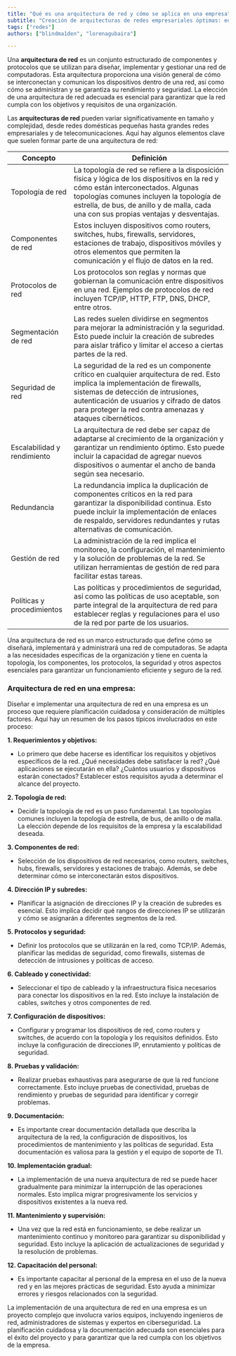 ```yaml
---
title: "Qué es una arquitectura de red y cómo se aplica en una empresa"
subtitle: "Creación de arquitecturas de redes empresariales óptimas: equilibrio entre rendimiento, seguridad y escalabilidad para operaciones y crecimiento fluidos"
tags: ["redes"]
authors: ["blindma1den", "lorenagubaira"]

---
```


Una **arquitectura de red** es un conjunto estructurado de componentes y protocolos que se utilizan para diseñar, implementar y gestionar una red de computadoras. Esta arquitectura proporciona una visión general de cómo se interconectan y comunican los dispositivos dentro de una red, así como cómo se administran y se garantiza su rendimiento y seguridad. La elección de una arquitectura de red adecuada es esencial para garantizar que la red cumpla con los objetivos y requisitos de una organización.

Las **arquitecturas de red** pueden variar significativamente en tamaño y complejidad, desde redes domésticas pequeñas hasta grandes redes empresariales y de telecomunicaciones. Aquí hay algunos elementos clave que suelen formar parte de una arquitectura de red:

| Concepto | Definición |
| --- | --- |
| Topología de red |  La topología de red se refiere a la disposición física y lógica de los dispositivos en la red y cómo están interconectados. Algunas topologías comunes incluyen la topología de estrella, de bus, de anillo y de malla, cada una con sus propias ventajas y desventajas. |
| Componentes de red | Estos incluyen dispositivos como routers, switches, hubs, firewalls, servidores, estaciones de trabajo, dispositivos móviles y otros elementos que permiten la comunicación y el flujo de datos en la red. |
| Protocolos de red |  Los protocolos son reglas y normas que gobiernan la comunicación entre dispositivos en una red. Ejemplos de protocolos de red incluyen TCP/IP, HTTP, FTP, DNS, DHCP, entre otros. |
| Segmentación de red | Las redes suelen dividirse en segmentos para mejorar la administración y la seguridad. Esto puede incluir la creación de subredes para aislar tráfico y limitar el acceso a ciertas partes de la red. |
| Seguridad de red | La seguridad de la red es un componente crítico en cualquier arquitectura de red. Esto implica la implementación de firewalls, sistemas de detección de intrusiones, autenticación de usuarios y cifrado de datos para proteger la red contra amenazas y ataques cibernéticos. |
| Escalabilidad y rendimiento | La arquitectura de red debe ser capaz de adaptarse al crecimiento de la organización y garantizar un rendimiento óptimo. Esto puede incluir la capacidad de agregar nuevos dispositivos o aumentar el ancho de banda según sea necesario. |
| Redundancia | La redundancia implica la duplicación de componentes críticos en la red para garantizar la disponibilidad continua. Esto puede incluir la implementación de enlaces de respaldo, servidores redundantes y rutas alternativas de comunicación. |
| Gestión de red | La administración de la red implica el monitoreo, la configuración, el mantenimiento y la solución de problemas de la red. Se utilizan herramientas de gestión de red para facilitar estas tareas. |
| Políticas y procedimientos | Las políticas y procedimientos de seguridad, así como las políticas de uso aceptable, son parte integral de la arquitectura de red para establecer reglas y regulaciones para el uso de la red por parte de los usuarios. |

Una arquitectura de red es un marco estructurado que define cómo se diseñará, implementará y administrará una red de computadoras. Se adapta a las necesidades específicas de la organización y tiene en cuenta la topología, los componentes, los protocolos, la seguridad y otros aspectos esenciales para garantizar un funcionamiento eficiente y seguro de la red.

### Arquitectura de red en una empresa:

Diseñar e implementar una arquitectura de red en una empresa es un proceso que requiere planificación cuidadosa y consideración de múltiples factores. Aquí hay un resumen de los pasos típicos involucrados en este proceso:

**1. Requerimientos y objetivos:**

- Lo primero que debe hacerse es identificar los requisitos y objetivos específicos de la red. ¿Qué necesidades debe satisfacer la red? ¿Qué aplicaciones se ejecutarán en ella? ¿Cuántos usuarios y dispositivos estarán conectados? Establecer estos requisitos ayuda a determinar el alcance del proyecto.

**2. Topología de red:**

- Decidir la topología de red es un paso fundamental. Las topologías comunes incluyen la topología de estrella, de bus, de anillo o de malla. La elección depende de los requisitos de la empresa y la escalabilidad deseada.

**3. Componentes de red:**

- Selección de los dispositivos de red necesarios, como routers, switches, hubs, firewalls, servidores y estaciones de trabajo. Además, se debe determinar cómo se interconectarán estos dispositivos.

**4. Dirección IP y subredes:**

- Planificar la asignación de direcciones IP y la creación de subredes es esencial. Esto implica decidir qué rangos de direcciones IP se utilizarán y cómo se asignarán a diferentes segmentos de la red.

**5. Protocolos y seguridad:**

- Definir los protocolos que se utilizarán en la red, como TCP/IP. Además, planificar las medidas de seguridad, como firewalls, sistemas de detección de intrusiones y políticas de acceso.

**6. Cableado y conectividad:**

- Seleccionar el tipo de cableado y la infraestructura física necesarios para conectar los dispositivos en la red. Esto incluye la instalación de cables, switches y otros componentes de red.

**7. Configuración de dispositivos:**

- Configurar y programar los dispositivos de red, como routers y switches, de acuerdo con la topología y los requisitos definidos. Esto incluye la configuración de direcciones IP, enrutamiento y políticas de seguridad.

**8. Pruebas y validación:**

- Realizar pruebas exhaustivas para asegurarse de que la red funcione correctamente. Esto incluye pruebas de conectividad, pruebas de rendimiento y pruebas de seguridad para identificar y corregir problemas.

**9. Documentación:**

- Es importante crear documentación detallada que describa la arquitectura de la red, la configuración de dispositivos, los procedimientos de mantenimiento y las políticas de seguridad. Esta documentación es valiosa para la gestión y el equipo de soporte de TI.

**10. Implementación gradual:**

-  La implementación de una nueva arquitectura de red se puede hacer gradualmente para minimizar la interrupción de las operaciones normales. Esto implica migrar progresivamente los servicios y dispositivos existentes a la nueva red.

**11. Mantenimiento y supervisión:**
- Una vez que la red está en funcionamiento, se debe realizar un mantenimiento continuo y monitoreo para garantizar su disponibilidad y seguridad. Esto incluye la aplicación de actualizaciones de seguridad y la resolución de problemas.

**12. Capacitación del personal:**

- Es importante capacitar al personal de la empresa en el uso de la nueva red y en las mejores prácticas de seguridad. Esto ayuda a minimizar errores y riesgos relacionados con la seguridad.

La implementación de una arquitectura de red en una empresa es un proyecto complejo que involucra varios equipos, incluyendo ingenieros de red, administradores de sistemas y expertos en ciberseguridad. La planificación cuidadosa y la documentación adecuada son esenciales para el éxito del proyecto y para garantizar que la red cumpla con los objetivos de la empresa.

